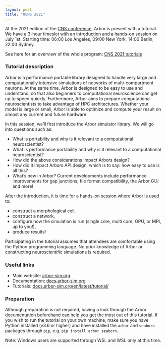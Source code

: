 ```yaml
---
layout: post
title: "OCNS 2021"
---
```


At the 2021 edition of the [CNS conference](https://www.cnsorg.org/cns-2021), Arbor is present with a tutorial. We have a 3-hour timeslot with an introduction and a hands-on session on July 1st. Starting time: 06:00 Los Angeles, 09:00 New York, 14:00 Berlin, 22:00 Sydney.

See here for an overview of the whole program: [CNS 2021 tutorials](https://www.cnsorg.org/cns-2021-tutorials)

### Tutorial description

Arbor is a performance portable library designed to handle very large and computationally intensive simulations of networks of multi-compartment neurons. At the same time, Arbor is designed to be easy to use and understand, so that also beginners to computational neuroscience can get up to speed quickly. Furthermore, Arbor aims to prepare computational neuroscientists to take advantage of HPC architectures. Whether your model is large or small, Arbor is able to optimize and compute your result on almost any current and future hardware.

In this session, we’ll first introduce the Arbor simulator library. We will go into questions such as:

* What is portability and why is it relevant to a computational neuroscientist?
* What is performance portability and why is it relevant to a computational neuroscientist?
* How did the above considerations impact Arbors design?
* How did it impact Arbors API design, which is to say: how easy to use is all this?
* What’s new in Arbor? Current developments include performance improvements for gap junctions, file format compatibility, the Arbor GUI and more!

After the introduction, it is time for a hands-on session where Arbor is used to:

* construct a morphological cell,
* construct a network,
* configure how the simulation is run (single core, multi core, GPU, or MPI, up to you!),
* produce results!

Participating in the tutorial assumes that attendees are comfortable using the Python programming language. No prior knowledge of Arbor or constructing neuroscientific simulations is required.
​
### Useful links

* Main website: [arbor-sim.org](https://arbor-sim.org)
* Documentation: [docs.arbor-sim.org](https://docs.arbor-sim.org)
* Tutorials: [docs.arbor-sim.org/en/latest/tutorial/](https://docs.arbor-sim.org/en/latest/tutorial/)

### Preparation

Although preparation is not required, having a look through the Arbor documentation beforehand can help you get the most out of this tutorial. If you wish to run the tutorial on your own machine, make sure you have Python installed (v3.6 or higher) and have installed the `arbor` and `seaborn` packages through `pip`, e.g. `pip install arbor seaborn`.

Note: Windows users are supported through WSL and WSL only at this time.